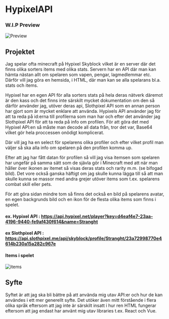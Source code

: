 # HypixelAPI
### W.I.P Preview
![Preview](https://i.gyazo.com/ab4aa31a70a7f64dfa2498e12c698021.jpg)

## Projektet

Jag spelar ofta minecraft på Hypixel Skyblock vilket är en server där det finns olika sorters items med olika stats. Servern har en API där man kan hämta nästan allt om spelaren som vapen, pengar, lagmedlemmar etc. Därför vill jag göra en hemsida, i HTML, där man kan se alla spelarans bl.a. stats och items.

Hypixel har en egen API för alla sorters stats på hela deras nätverk däremot är den kass och det finns inte särskilt mycket dokumentation om den så därför använder jag, utöver deras api, Slothpixel API som en annan person har gjort som är mycket enklare att använda.
Hypixels API använder jag för att ta reda på id:erna till profilerna som man har och efter det använder jag Slothpixel API för att ta reda på info om profilen. För att göra det med Hypixel API:en så måste man decode all data från, tror det var, Base64 vilket gör hela proccessen onödigt komplicerat.

Där vill jag ha en select för spelarens olika profiler och efter vilket profil man väljer så ska alla info om spelaren på den profilen komma up.

Efter att jag har fått datan för profilen så vill jag visa itemsen som spelaren har ungefär på samma sätt som de sjävla gör i Minecraft med att när man håller över ikonen av itemet så visas deras stats och rarity m.m. (se bifogad bild). Det vore också ganska häftigt om jag skulle kunna lägga till så att man skulle kunna se massor med andra grejer utöver items som t.ex. spelarens combat skill eller pets.

För att göra sidan mindre tom så finns det också en bild på spelarens avatar, en egen backgrunds bild och en ikon för de flesta olika items som finns i spelet.

#### ex. Hypixel API : https://api.hypixel.net/player?key=d4eaf4e7-23aa-4196-9440-fe9af430f614&name=Stranght
#### ex Slothpixel API : https://api.slothpixel.me/api/skyblock/profile/Stranght/23a72998770e4614b230a15a282c967e

#### Items i spelet
![items](https://i.gyazo.com/7f3d489ceece92c5b9ecda38fcc1b74c.png)

## Syfte

Syftet är att jag ska bli bättre på att använda mig utav API:er och hur de kan användes i ett mer generellt syfte. Det utöker även mitt förstående i flera olika språk eftersom att jag inte är särskilt insatt i hur ren HTML fungerar eftersom att jag endast har använt mig utav libraries t.ex. React och Vue.
